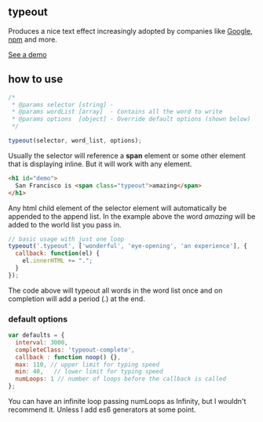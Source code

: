 ## typeout

Produces a nice text effect increasingly adopted by companies like [Google](), [npm]() and more.

[See a demo](http://htmlpreview.github.io/?https://github.com/ConnorAtherton/typeout/blob/master/example/index.html)

## how to use

``` js
/*
 * @params selector [string] -
 * @params wordList [array]  - Contains all the word to write
 * @params options  [object] - Override default options (shown below)
 */

typeout(selector, word_list, options);
```

Usually the selector will reference a **span** element or some other
element that is displaying inline. But it will work with any element.

```html
<h1 id="demo">
  San Francisco is <span class="typeout">amazing</span>
</h1>
```

Any html child element of the selector element will automatically be
appended to the append list. In the example above the word *amazing*
will be added to the world list you pass in.

```js
// basic usage with just one loop
typeout('.typeout', ['wonderful', 'eye-opening', 'an experience'], {
  callback: function(el) {
    el.innerHTML += ".";
  }
});
```

The code above will typeout all words in the word list once and on completion
will add a period (.) at the end.

### default options
```js
var defaults = {
  interval: 3000,
  completeClass: 'typeout-complete',
  callback : function noop() {},
  max: 110, // upper limit for typing speed
  min: 40,   // lower limit for typing speed
  numLoops: 1 // number of loops before the callback is called
};
```

You can have an infinite loop passing numLoops as Infinity, but I wouldn't recommend it.
Unless I add es6 generators at some point.

